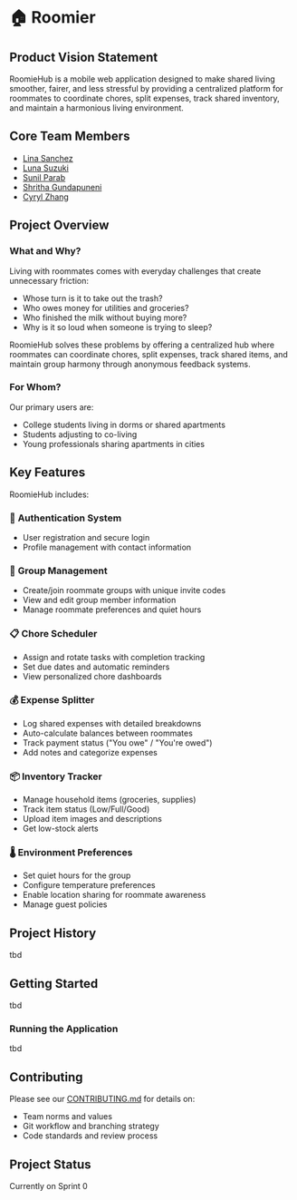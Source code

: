 # 🏠 Roomier

## Product Vision Statement
RoomieHub is a mobile web application designed to make shared living smoother, fairer, and less stressful by providing a centralized platform for roommates to coordinate chores, split expenses, track shared inventory, and maintain a harmonious living environment.

## Core Team Members

- [Lina Sanchez](https://github.com/linahsan)
- [Luna Suzuki](https://github.com/lunasuzuki)
- [Sunil Parab](https://github.com/SunilParab)
- [Shritha Gundapuneni](https://github.com/shrithag)
- [Cyryl Zhang](https://github.com/nstraightbeam)


## Project Overview

### What and Why?
Living with roommates comes with everyday challenges that create unnecessary friction:
- Whose turn is it to take out the trash?
- Who owes money for utilities and groceries?
- Who finished the milk without buying more?
- Why is it so loud when someone is trying to sleep?

RoomieHub solves these problems by offering a centralized hub where roommates can coordinate chores, split expenses, track shared items, and maintain group harmony through anonymous feedback systems.

### For Whom?
Our primary users are:
- College students living in dorms or shared apartments
- Students adjusting to co-living
- Young professionals sharing apartments in cities

## Key Features

RoomieHub includes:

### 🔐 **Authentication System**
- User registration and secure login
- Profile management with contact information

### 👥 **Group Management**
- Create/join roommate groups with unique invite codes
- View and edit group member information
- Manage roommate preferences and quiet hours

### 📋 **Chore Scheduler**
- Assign and rotate tasks with completion tracking
- Set due dates and automatic reminders
- View personalized chore dashboards

### 💰 **Expense Splitter**
- Log shared expenses with detailed breakdowns
- Auto-calculate balances between roommates
- Track payment status ("You owe" / "You're owed")
- Add notes and categorize expenses

### 📦 **Inventory Tracker**
- Manage household items (groceries, supplies)
- Track item status (Low/Full/Good)
- Upload item images and descriptions
- Get low-stock alerts

### 🌡️ **Environment Preferences**
- Set quiet hours for the group
- Configure temperature preferences
- Enable location sharing for roommate awareness
- Manage guest policies

## Project History

tbd


## Getting Started

tbd

### Running the Application

tbd

## Contributing

Please see our [CONTRIBUTING.md](CONTRIBUTING.md) for details on:
- Team norms and values
- Git workflow and branching strategy
- Code standards and review process


## Project Status

Currently on Sprint 0

